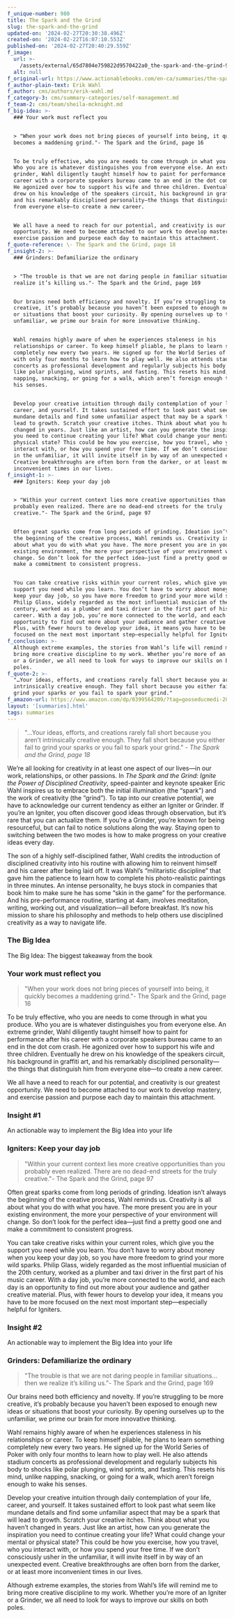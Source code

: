 ```yaml
---
f_unique-number: 980
title: The Spark and the Grind
slug: the-spark-and-the-grind
updated-on: '2024-02-27T20:30:38.496Z'
created-on: '2024-02-22T16:07:10.553Z'
published-on: '2024-02-27T20:40:29.559Z'
f_image:
  url: >-
    /assets/external/65d7804e759822d9570422a0_the-spark-and-the-grind-94x144.jpeg
  alt: null
f_original-url: https://www.actionablebooks.com/en-ca/summaries/the-spark-and-the-grind/
f_author-plain-text: Erik Wahl
f_author: cms/authors/erik-wahl.md
f_category-3: cms/summary-categories/self-management.md
f_team-2: cms/team/sheila-mcknight.md
f_big-idea: >-
  ### Your work must reflect you


  > "When your work does not bring pieces of yourself into being, it quickly
  becomes a maddening grind."- The Spark and the Grind, page 16


  To be truly effective, who you are needs to come through in what you produce.
  Who you are is whatever distinguishes you from everyone else. An extreme
  grinder, Wahl diligently taught himself how to paint for performance after his
  career with a corporate speakers bureau came to an end in the dot com crash.
  He agonized over how to support his wife and three children. Eventually he
  drew on his knowledge of the speakers circuit, his background in graffiti art,
  and his remarkably disciplined personality—the things that distinguish him
  from everyone else—to create a new career.


  We all have a need to reach for our potential, and creativity is our greatest
  opportunity. We need to become attached to our work to develop mastery, and
  exercise passion and purpose each day to maintain this attachment.
f_quote-reference: \- The Spark and the Grind, page 18
f_insight-2: >-
  ### Grinders: Defamiliarize the ordinary


  > "The trouble is that we are not daring people in familiar situations…then we
  realize it’s killing us."- The Spark and the Grind, page 169


  Our brains need both efficiency and novelty. If you’re struggling to be more
  creative, it’s probably because you haven’t been exposed to enough new ideas
  or situations that boost your curiosity. By opening ourselves up to the
  unfamiliar, we prime our brain for more innovative thinking.


  Wahl remains highly aware of when he experiences staleness in his
  relationships or career. To keep himself pliable, he plans to learn something
  completely new every two years. He signed up for the World Series of Poker
  with only four months to learn how to play well. He also attends stadium
  concerts as professional development and regularly subjects his body to shocks
  like polar plunging, wind sprints, and fasting. This resets his mind, unlike
  napping, snacking, or going for a walk, which aren’t foreign enough to wake
  his senses.


  Develop your creative intuition through daily contemplation of your life,
  career, and yourself. It takes sustained effort to look past what seem like
  mundane details and find some unfamiliar aspect that may be a spark that will
  lead to growth. Scratch your creative itches. Think about what you haven’t
  changed in years. Just like an artist, how can you generate the inspiration
  you need to continue creating your life? What could change your mental or
  physical state? This could be how you exercise, how you travel, who you
  interact with, or how you spend your free time. If we don’t consciously usher
  in the unfamiliar, it will invite itself in by way of an unexpected event.
  Creative breakthroughs are often born from the darker, or at least more
  inconvenient times in our lives.
f_insight-1: >-
  ### Igniters: Keep your day job


  > "Within your current context lies more creative opportunities than you
  probably even realized. There are no dead-end streets for the truly
  creative."- The Spark and the Grind, page 97


  Often great sparks come from long periods of grinding. Ideation isn’t always
  the beginning of the creative process, Wahl reminds us. Creativity is all
  about what you do with what you have. The more present you are in your
  existing environment, the more your perspective of your environment will
  change. So don’t look for the perfect idea—just find a pretty good one and
  make a commitment to consistent progress.


  You can take creative risks within your current roles, which give you the
  support you need while you learn. You don’t have to worry about money when you
  keep your day job, so you have more freedom to grind your more wild sparks.
  Philip Glass, widely regarded as the most influential musician of the 20th
  century, worked as a plumber and taxi driver in the first part of his music
  career. With a day job, you’re more connected to the world, and each day is an
  opportunity to find out more about your audience and gather creative material.
  Plus, with fewer hours to develop your idea, it means you have to be more
  focused on the next most important step—especially helpful for Igniters.
f_conclusion: >-
  Although extreme examples, the stories from Wahl’s life will remind me to
  bring more creative discipline to my work. Whether you’re more of an Igniter
  or a Grinder, we all need to look for ways to improve our skills on both
  poles.
f_quote-2: >-
  "…Your ideas, efforts, and creations rarely fall short because you aren’t
  intrinsically creative enough. They fall short because you either fail to
  grind your sparks or you fail to spark your grind."
f_amazon-url: https://www.amazon.com/dp/0399564209/?tag=gooseducmedi-20
layout: '[summaries].html'
tags: summaries
---
```


> "…Your ideas, efforts, and creations rarely fall short because you aren’t intrinsically creative enough. They fall short because you either fail to grind your sparks or you fail to spark your grind." _\- The Spark and the Grind, page 18_

We’re all looking for creativity in at least one aspect of our lives—in our work, relationships, or other passions. In _The Spark and the Grind: Ignite the Power of Disciplined Creativity_, speed-painter and keynote speaker Eric Wahl inspires us to embrace both the initial illumination (the “spark”) and the work of creativity (the “grind”). To tap into our creative potential, we have to acknowledge our current tendency as either an Igniter or Grinder. If you’re an Igniter, you often discover good ideas through observation, but it’s rare that you can actualize them. If you’re a Grinder, you’re known for being resourceful, but can fail to notice solutions along the way. Staying open to switching between the two modes is how to make progress on your creative ideas every day.

The son of a highly self-disciplined father, Wahl credits the introduction of disciplined creativity into his routine with allowing him to reinvent himself and his career after being laid off. It was Wahl’s “militaristic discipline” that gave him the patience to learn how to complete his photo-realistic paintings in three minutes. An intense personality, he buys stock in companies that book him to make sure he has some “skin in the game” for the performance. And his pre-performance routine, starting at 4am, involves meditation, writing, working out, and visualization—all before breakfast. It’s now his mission to share his philosophy and methods to help others use disciplined creativity as a way to navigate life.

### The Big Idea

The Big Idea: The biggest takeaway from the book

### Your work must reflect you

> "When your work does not bring pieces of yourself into being, it quickly becomes a maddening grind."- The Spark and the Grind, page 16

To be truly effective, who you are needs to come through in what you produce. Who you are is whatever distinguishes you from everyone else. An extreme grinder, Wahl diligently taught himself how to paint for performance after his career with a corporate speakers bureau came to an end in the dot com crash. He agonized over how to support his wife and three children. Eventually he drew on his knowledge of the speakers circuit, his background in graffiti art, and his remarkably disciplined personality—the things that distinguish him from everyone else—to create a new career.

We all have a need to reach for our potential, and creativity is our greatest opportunity. We need to become attached to our work to develop mastery, and exercise passion and purpose each day to maintain this attachment.

### Insight #1

An actionable way to implement the Big Idea into your life

### Igniters: Keep your day job

> "Within your current context lies more creative opportunities than you probably even realized. There are no dead-end streets for the truly creative."- The Spark and the Grind, page 97

Often great sparks come from long periods of grinding. Ideation isn’t always the beginning of the creative process, Wahl reminds us. Creativity is all about what you do with what you have. The more present you are in your existing environment, the more your perspective of your environment will change. So don’t look for the perfect idea—just find a pretty good one and make a commitment to consistent progress.

You can take creative risks within your current roles, which give you the support you need while you learn. You don’t have to worry about money when you keep your day job, so you have more freedom to grind your more wild sparks. Philip Glass, widely regarded as the most influential musician of the 20th century, worked as a plumber and taxi driver in the first part of his music career. With a day job, you’re more connected to the world, and each day is an opportunity to find out more about your audience and gather creative material. Plus, with fewer hours to develop your idea, it means you have to be more focused on the next most important step—especially helpful for Igniters.

### Insight #2

An actionable way to implement the Big Idea into your life

### Grinders: Defamiliarize the ordinary

> "The trouble is that we are not daring people in familiar situations…then we realize it’s killing us."- The Spark and the Grind, page 169

Our brains need both efficiency and novelty. If you’re struggling to be more creative, it’s probably because you haven’t been exposed to enough new ideas or situations that boost your curiosity. By opening ourselves up to the unfamiliar, we prime our brain for more innovative thinking.

Wahl remains highly aware of when he experiences staleness in his relationships or career. To keep himself pliable, he plans to learn something completely new every two years. He signed up for the World Series of Poker with only four months to learn how to play well. He also attends stadium concerts as professional development and regularly subjects his body to shocks like polar plunging, wind sprints, and fasting. This resets his mind, unlike napping, snacking, or going for a walk, which aren’t foreign enough to wake his senses.

Develop your creative intuition through daily contemplation of your life, career, and yourself. It takes sustained effort to look past what seem like mundane details and find some unfamiliar aspect that may be a spark that will lead to growth. Scratch your creative itches. Think about what you haven’t changed in years. Just like an artist, how can you generate the inspiration you need to continue creating your life? What could change your mental or physical state? This could be how you exercise, how you travel, who you interact with, or how you spend your free time. If we don’t consciously usher in the unfamiliar, it will invite itself in by way of an unexpected event. Creative breakthroughs are often born from the darker, or at least more inconvenient times in our lives.

Although extreme examples, the stories from Wahl’s life will remind me to bring more creative discipline to my work. Whether you’re more of an Igniter or a Grinder, we all need to look for ways to improve our skills on both poles.
